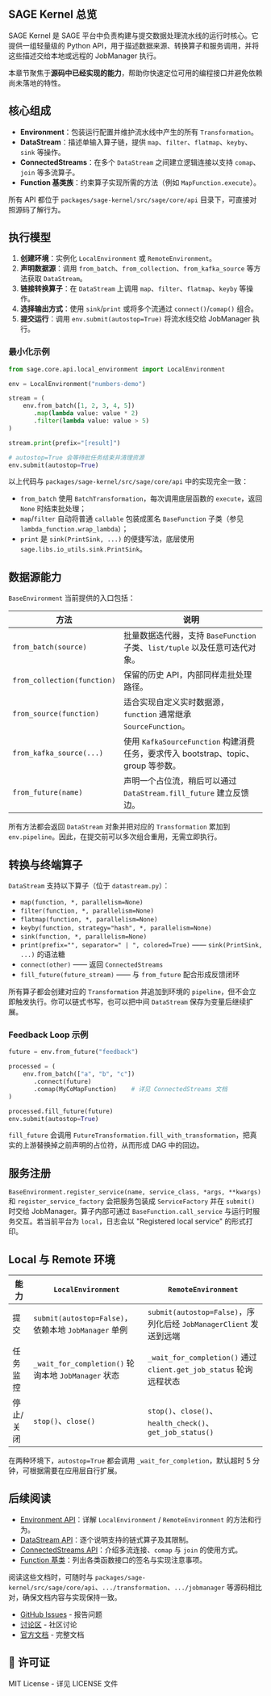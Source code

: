 ## SAGE Kernel 总览

SAGE Kernel 是 SAGE 平台中负责构建与提交数据处理流水线的运行时核心。它提供一组轻量级的 Python API，用于描述数据来源、转换算子和服务调用，并将这些描述交给本地或远程的 JobManager 执行。

本章节聚焦于**源码中已经实现的能力**，帮助你快速定位可用的编程接口并避免依赖尚未落地的特性。

## 核心组成

- **Environment**：包装运行配置并维护流水线中产生的所有 `Transformation`。
- **DataStream**：描述单输入算子链，提供 `map`、`filter`、`flatmap`、`keyby`、`sink` 等操作。
- **ConnectedStreams**：在多个 `DataStream` 之间建立逻辑连接以支持 `comap`、`join` 等多流算子。
- **Function 基类族**：约束算子实现所需的方法（例如 `MapFunction.execute`）。

所有 API 都位于 `packages/sage-kernel/src/sage/core/api` 目录下，可直接对照源码了解行为。

## 执行模型

1. **创建环境**：实例化 `LocalEnvironment` 或 `RemoteEnvironment`。
2. **声明数据源**：调用 `from_batch`、`from_collection`、`from_kafka_source` 等方法获取 `DataStream`。
3. **链接转换算子**：在 `DataStream` 上调用 `map`、`filter`、`flatmap`、`keyby` 等操作。
4. **选择输出方式**：使用 `sink`/`print` 或将多个流通过 `connect()`/`comap()` 组合。
5. **提交运行**：调用 `env.submit(autostop=True)` 将流水线交给 JobManager 执行。

### 最小化示例

```python
from sage.core.api.local_environment import LocalEnvironment

env = LocalEnvironment("numbers-demo")

stream = (
    env.from_batch([1, 2, 3, 4, 5])
       .map(lambda value: value * 2)
       .filter(lambda value: value > 5)
)

stream.print(prefix="[result]")

# autostop=True 会等待批任务结束并清理资源
env.submit(autostop=True)
```

以上代码与 `packages/sage-kernel/src/sage/core/api` 中的实现完全一致：

- `from_batch` 使用 `BatchTransformation`，每次调用底层函数的 `execute`，返回 `None` 时结束批处理；
- `map`/`filter` 自动将普通 `callable` 包装成匿名 `BaseFunction` 子类（参见 `lambda_function.wrap_lambda`）；
- `print` 是 `sink(PrintSink, ...)` 的便捷写法，底层使用 `sage.libs.io_utils.sink.PrintSink`。

## 数据源能力

`BaseEnvironment` 当前提供的入口包括：

| 方法 | 说明 |
| ---- | ---- |
| `from_batch(source)` | 批量数据迭代器，支持 `BaseFunction` 子类、`list/tuple` 以及任意可迭代对象。 |
| `from_collection(function)` | 保留的历史 API，内部同样走批处理路径。 |
| `from_source(function)` | 适合实现自定义实时数据源，`function` 通常继承 `SourceFunction`。 |
| `from_kafka_source(...)` | 使用 `KafkaSourceFunction` 构建消费任务，要求传入 bootstrap、topic、group 等参数。 |
| `from_future(name)` | 声明一个占位流，稍后可以通过 `DataStream.fill_future` 建立反馈边。 |

所有方法都会返回 `DataStream` 对象并把对应的 `Transformation` 累加到 `env.pipeline`。因此，在提交前可以多次组合重用，无需立即执行。

## 转换与终端算子

`DataStream` 支持以下算子（位于 `datastream.py`）：

- `map(function, *, parallelism=None)`
- `filter(function, *, parallelism=None)`
- `flatmap(function, *, parallelism=None)`
- `keyby(function, strategy="hash", *, parallelism=None)`
- `sink(function, *, parallelism=None)`
- `print(prefix="", separator=" | ", colored=True)` —— `sink(PrintSink, ...)` 的语法糖
- `connect(other)` —— 返回 `ConnectedStreams`
- `fill_future(future_stream)` —— 与 `from_future` 配合形成反馈闭环

所有算子都会创建对应的 `Transformation` 并追加到环境的 `pipeline`，但不会立即触发执行。你可以链式书写，也可以把中间 `DataStream` 保存为变量后继续扩展。

### Feedback Loop 示例

```python
future = env.from_future("feedback")

processed = (
    env.from_batch(["a", "b", "c"])
       .connect(future)
       .comap(MyCoMapFunction)    # 详见 ConnectedStreams 文档
)

processed.fill_future(future)
env.submit(autostop=True)
```

`fill_future` 会调用 `FutureTransformation.fill_with_transformation`，把真实的上游替换掉之前声明的占位符，从而形成 DAG 中的回边。

## 服务注册

`BaseEnvironment.register_service(name, service_class, *args, **kwargs)` 和 `register_service_factory` 会把服务包装成 `ServiceFactory` 并在 `submit()` 时交给 JobManager。算子内部可通过 `BaseFunction.call_service` 与运行时服务交互。若当前平台为 `local`，日志会以 "Registered local service" 的形式打印。

## Local 与 Remote 环境

| 能力 | `LocalEnvironment` | `RemoteEnvironment` |
| ---- | ------------------ | ------------------- |
| 提交 | `submit(autostop=False)`，依赖本地 `JobManager` 单例 | `submit(autostop=False)`，序列化后经 `JobManagerClient` 发送到远端 |
| 任务监控 | `_wait_for_completion()` 轮询本地 `JobManager` 状态 | `_wait_for_completion()` 通过 `client.get_job_status` 轮询远程状态 |
| 停止/关闭 | `stop()`、`close()` | `stop()`、`close()`、`health_check()`、`get_job_status()` |

在两种环境下，`autostop=True` 都会调用 `_wait_for_completion`，默认超时 5 分钟，可根据需要在应用层自行扩展。

## 后续阅读

- [Environment API](api/environments.md)：详解 `LocalEnvironment` / `RemoteEnvironment` 的方法和行为。
- [DataStream API](api/datastreams.md)：逐个说明支持的链式算子及其限制。
- [ConnectedStreams API](api/connected-streams.md)：介绍多流连接、`comap` 与 `join` 的使用方式。
- [Function 基类](api/functions.md)：列出各类函数接口的签名与实现注意事项。

阅读这些文档时，可随时与 `packages/sage-kernel/src/sage/core/api`、`.../transformation`、`.../jobmanager` 等源码相比对，确保文档内容与实现保持一致。

- [GitHub Issues](https://github.com/intellistream/SAGE/issues) - 报告问题
- [讨论区](https://github.com/intellistream/SAGE/discussions) - 社区讨论
- [官方文档](https://intellistream.github.io/SAGE-Pub/) - 完整文档

## 📄 许可证

MIT License - 详见 LICENSE 文件
